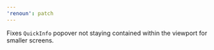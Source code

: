 ```yaml
---
'renoun': patch
---
```


Fixes `QuickInfo` popover not staying contained within the viewport for smaller screens.
